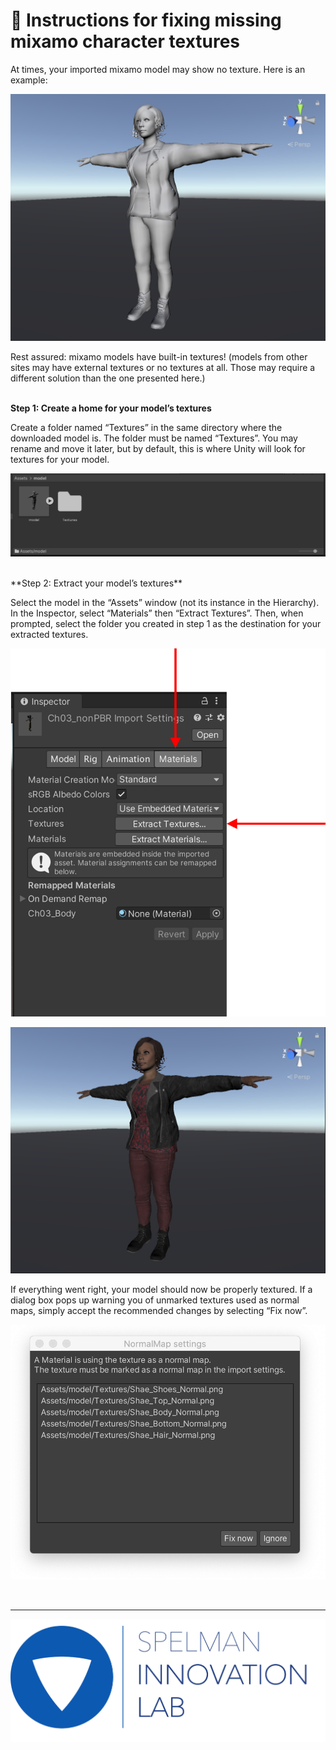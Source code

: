 <link rel="stylesheet" href="../css/images.css" />

&#x1F4D8; Instructions for fixing missing mixamo character textures
===================================================================

At times, your imported mixamo model may show no texture.  Here is an example:

![](fixing_missing_textures/image1.png?style=center60)

Rest assured: mixamo models have built-in textures!  (models from other sites may have external textures or no textures at all.  Those may require a different solution than the one presented here.)  
<br/>

**Step 1: Create a home for your model’s textures**

Create a folder named “Textures” in the same directory where the downloaded model is.  The folder must be named “Textures”.  You may rename and move it later, but by default, this is where Unity will look for textures for your model.

![](fixing_missing_textures/image2.png?style=center80)

<br/>
**Step 2: Extract your model’s textures**

Select the model in the “Assets” window (not its instance in the Hierarchy).  In the Inspector, select “Materials” then “Extract Textures”.   Then, when prompted, select the folder you created in step 1 as the destination for your extracted textures.

![](fixing_missing_textures/image3.png?style=center60)

![](fixing_missing_textures/image4.png?style=center60)

If everything went right, your model should now be properly textured.  If a dialog box pops up warning you of unmarked textures used as normal maps, simply accept the recommended changes by selecting “Fix now”.
    
![](fixing_missing_textures/image5.png?style=center70)

<br><hr>

![](images/il_logo.png?style=center20)
